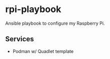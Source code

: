# rpi-playbook

Ansible playbook to configure my Raspberry Pi.


## Services

* Podman w/ Quadlet template
